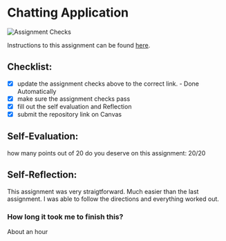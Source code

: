 Chatting Application
=====================
![Assignment Checks](https://s///github.com/Leach-IT3049C/4-chatting-application-corinmanning2315/workflows/Assignment%20Checks/badge.svg)

Instructions to this assignment can be found [here](https://leach-it3049c.github.io/Material/Assignments/4.Chatting_Application/).

## Checklist:
- [x] update the assignment checks above to the correct link. - Done Automatically
- [x] make sure the assignment checks pass
- [x] fill out the self evaluation and Reflection
- [x] submit the repository link on Canvas

## Self-Evaluation:

how many points out of 20 do you deserve on this assignment: 20/20

## Self-Reflection: 
This assignment was very straigtforward. Much easier than the last assignment. I was able to follow the directions and everything worked out.

### How long it took me to finish this? 
About an hour
